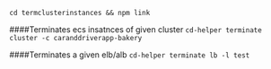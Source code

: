 `cd termclusterinstances && npm link`

####Terminates ecs insatnces of given cluster
`cd-helper terminate cluster -c caranddriverapp-bakery`

####Terminates a given elb/alb
`cd-helper terminate lb -l test`